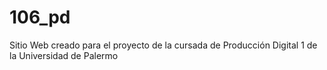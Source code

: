 # 106_pd
Sitio Web creado para el proyecto de la cursada de Producción Digital 1 de la Universidad de Palermo
